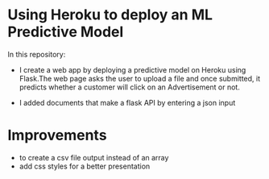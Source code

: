 # Using Heroku to deploy an ML Predictive Model

In this repository:
* I create a web app by deploying a predictive model on Heroku using Flask.The web page asks the user to upload a file and once submitted, it predicts whether a customer will click on an Advertisement or not.

* I added documents that make a flask API by entering a json input




# Improvements
* to create a csv file output instead of an array
* add css styles for a better presentation
